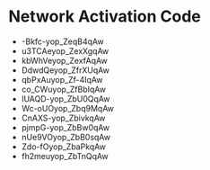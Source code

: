# Network Activation Code
* -Bkfc-yop_ZeqB4qAw
* u3TCAeyop_ZexXgqAw
* kbWhVeyop_ZexfAqAw
* DdwdQeyop_ZfrXUqAw
* qbPxAuyop_Zf-4IqAw
* co_CWuyop_ZfBbIqAw
* lUAQD-yop_ZbU0QqAw
* Wc-oUOyop_Zbq9MqAw
* CnAXS-yop_ZbivkqAw
* pjmpG-yop_ZbBw0qAw
* nUe9VOyop_ZbB0sqAw
* Zdo-fOyop_ZbaPkqAw
* fh2meuyop_ZbTnQqAw